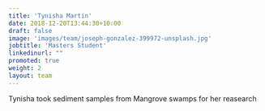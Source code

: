 ```yaml
---
title: 'Tynisha Martin'
date: 2018-12-20T13:44:30+10:00
draft: false
image: 'images/team/joseph-gonzalez-399972-unsplash.jpg'
jobtitle: 'Masters Student'
linkedinurl: ""
promoted: true
weight: 2
layout: team
---
```


Tynisha took sediment samples from Mangrove swamps for her reasearch

